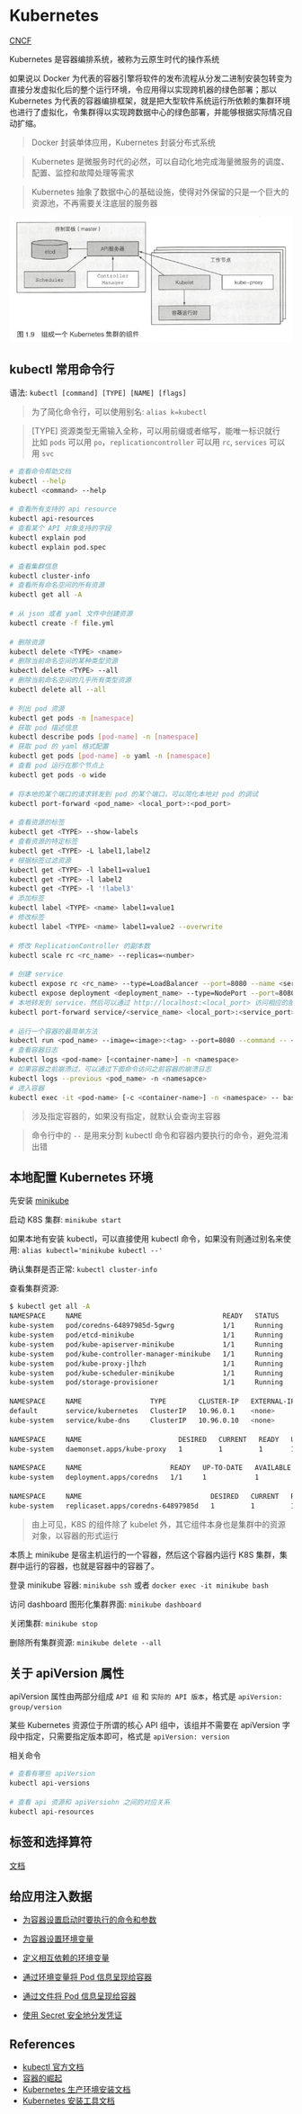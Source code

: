 # Kubernetes

[CNCF](https://landscape.cncf.io/?category=remote-procedure-call&grouping=category)

Kubernetes 是容器编排系统，被称为云原生时代的操作系统

如果说以 Docker 为代表的容器引擎将软件的发布流程从分发二进制安装包转变为直接分发虚拟化后的整个运行环境，令应用得以实现跨机器的绿色部署；那以 Kubernetes 为代表的容器编排框架，就是把大型软件系统运行所依赖的集群环境也进行了虚拟化，令集群得以实现跨数据中心的绿色部署，并能够根据实际情况自动扩缩。

> Docker 封装单体应用，Kubernetes 封装分布式系统

> Kubernetes 是微服务时代的必然，可以自动化地完成海量微服务的调度、配置、监控和故障处理等需求

> Kubernetes 抽象了数据中心的基础设施，使得对外保留的只是一个巨大的资源池，不再需要关注底层的服务器

![](../images/kube-components.png)

## kubectl 常用命令行

语法: `kubectl [command] [TYPE] [NAME] [flags]`

> 为了简化命令行，可以使用别名: `alias k=kubectl`

> [TYPE] 资源类型无需输入全称，可以用前缀或者缩写，能唯一标识就行  
> 比如 `pods` 可以用 `po`，`replicationcontroller` 可以用 `rc`, `services` 可以用 `svc`

```bash
# 查看命令帮助文档
kubectl --help
kubectl <command> --help

# 查看所有支持的 api resource
kubectl api-resources
# 查看某个 API 对象支持的字段
kubectl explain pod
kubectl explain pod.spec

# 查看集群信息
kubectl cluster-info
# 查看所有命名空间的所有资源
kubectl get all -A

# 从 json 或者 yaml 文件中创建资源
kubectl create -f file.yml

# 删除资源
kubectl delete <TYPE> <name>
# 删除当前命名空间的某种类型资源
kubectl delete <TYPE> --all
# 删除当前命名空间的几乎所有类型资源
kubectl delete all --all

# 列出 pod 资源
kubectl get pods -n [namespace]
# 获取 pod 描述信息
kubectl describe pods [pod-name] -n [namespace]
# 获取 pod 的 yaml 格式配置
kubectl get pods [pod-name] -o yaml -n [namespace]
# 查看 pod 运行在那个节点上
kubectl get pods -o wide

# 将本地的某个端口的请求转发到 pod 的某个端口，可以简化本地对 pod 的调试
kubectl port-forward <pod_name> <local_port>:<pod_port>

# 查看资源的标签
kubectl get <TYPE> --show-labels
# 查看资源的特定标签
kubectl get <TYPE> -L label1,label2
# 根据标签过滤资源
kubectl get <TYPE> -l label1=value1
kubectl get <TYPE> -l label2
kubectl get <TYPE> -l '!label3'
# 添加标签
kubectl label <TYPE> <name> label1=value1 
# 修改标签
kubectl label <TYPE> <name> label1=value2 --overwrite

# 修改 ReplicationController 的副本数
kubectl scale rc <rc_name> --replicas=<number>

# 创建 service
kubectl expose rc <rc_name> --type=LoadBalancer --port=8080 --name <service_name>
kubectl expose deployment <deployment_name> --type=NodePort --port=8080 --name <service_name>
# 本地转发到 service，然后可以通过 http://localhost:<local_port> 访问相应的服务端口
kubectl port-forward service/<service_name> <local_port>:<service_port>

# 运行一个容器的最简单方法
kubectl run <pod_name> --image=<image>:<tag> --port=8080 --command -- <cmd> <arg1> ...<argN>
# 查看容器日志
kubectl logs <pod-name> [<container-name>] -n <namespace>
# 如果容器之前崩溃过，可以通过下面命令访问之前容器的崩溃日志
kubectl logs --previous <pod_name> -n <namesapce>
# 进入容器
kubectl exec -it <pod-name> [-c <container-name>] -n <namespace> -- bash
```

> 涉及指定容器的，如果没有指定，就默认会查询主容器

> 命令行中的 `--` 是用来分割 kubectl 命令和容器内要执行的命令，避免混淆出错

## 本地配置 Kubernetes 环境

先安装 [minikube](https://minikube.sigs.k8s.io/docs/start/)

启动 K8S 集群: `minikube start`

如果本地有安装 kubectl，可以直接使用 kubectl 命令，如果没有则通过别名来使用: `alias kubectl='minikube kubectl --'`

确认集群是否正常: `kubectl cluster-info`

查看集群资源:

```bash
$ kubectl get all -A
NAMESPACE     NAME                                   READY   STATUS    RESTARTS      AGE
kube-system   pod/coredns-64897985d-5gwrg            1/1     Running   0             14m
kube-system   pod/etcd-minikube                      1/1     Running   1             14m
kube-system   pod/kube-apiserver-minikube            1/1     Running   1             14m
kube-system   pod/kube-controller-manager-minikube   1/1     Running   1             14m
kube-system   pod/kube-proxy-jlhzh                   1/1     Running   0             14m
kube-system   pod/kube-scheduler-minikube            1/1     Running   1             14m
kube-system   pod/storage-provisioner                1/1     Running   1 (14m ago)   14m

NAMESPACE     NAME                 TYPE        CLUSTER-IP   EXTERNAL-IP   PORT(S)                  AGE
default       service/kubernetes   ClusterIP   10.96.0.1    <none>        443/TCP                  14m
kube-system   service/kube-dns     ClusterIP   10.96.0.10   <none>        53/UDP,53/TCP,9153/TCP   14m

NAMESPACE     NAME                        DESIRED   CURRENT   READY   UP-TO-DATE   AVAILABLE   NODE SELECTOR            AGE
kube-system   daemonset.apps/kube-proxy   1         1         1       1            1           kubernetes.io/os=linux   14m

NAMESPACE     NAME                      READY   UP-TO-DATE   AVAILABLE   AGE
kube-system   deployment.apps/coredns   1/1     1            1           14m

NAMESPACE     NAME                                DESIRED   CURRENT   READY   AGE
kube-system   replicaset.apps/coredns-64897985d   1         1         1       14m
```

> 由上可见，K8S 的组件除了 kubelet 外，其它组件本身也是集群中的资源对象，以容器的形式运行

本质上 minikube 是宿主机运行的一个容器，然后这个容器内运行 K8S 集群，集群中运行的容器，也就是容器中的容器了。

登录 minikube 容器: `minikube ssh` 或者 `docker exec -it minikube bash`

访问 dashboard 图形化集群界面: `minikube dashboard`

关闭集群: `minikube stop`

删除所有集群资源: `minikube delete --all`

## 关于 apiVersion 属性

apiVersion 属性由两部分组成 `API 组` 和 `实际的 API 版本`，格式是 `apiVersion: group/version`

某些 Kubernetes 资源位于所谓的核心 API 组中，该组并不需要在 apiVersion 字段中指定，只需要指定版本即可，格式是 `apiVersion: version`

相关命令

```bash
# 查看有哪些 apiVersion
kubectl api-versions

# 查看 api 资源和 apiVersiohn 之间的对应关系
kubectl api-resources
```

## 标签和选择算符

[文档](https://kubernetes.io/zh/docs/concepts/overview/working-with-objects/labels/#set-based-requirement)

## 给应用注入数据

- [为容器设置启动时要执行的命令和参数](https://kubernetes.io/zh/docs/tasks/inject-data-application/define-command-argument-container/)

- [为容器设置环境变量](https://kubernetes.io/zh/docs/tasks/inject-data-application/define-environment-variable-container/)

- [定义相互依赖的环境变量](https://kubernetes.io/zh/docs/tasks/inject-data-application/define-interdependent-environment-variables/)

- [通过环境变量将 Pod 信息呈现给容器](https://kubernetes.io/zh/docs/tasks/inject-data-application/environment-variable-expose-pod-information/)

- [通过文件将 Pod 信息呈现给容器](https://kubernetes.io/zh/docs/tasks/inject-data-application/downward-api-volume-expose-pod-information/)

- [使用 Secret 安全地分发凭证](https://kubernetes.io/zh/docs/tasks/inject-data-application/distribute-credentials-secure/)

## References

- [kubectl 官方文档](https://kubernetes.io/docs/reference/kubectl/overview/)
- [容器的崛起](http://icyfenix.cn/immutable-infrastructure/container/history.html)
- [Kubernetes 生产环境安装文档](https://kubernetes.io/zh/docs/setup/production-environment/)
- [Kubernetes 安装工具文档](https://kubernetes.io/zh/docs/tasks/tools/)